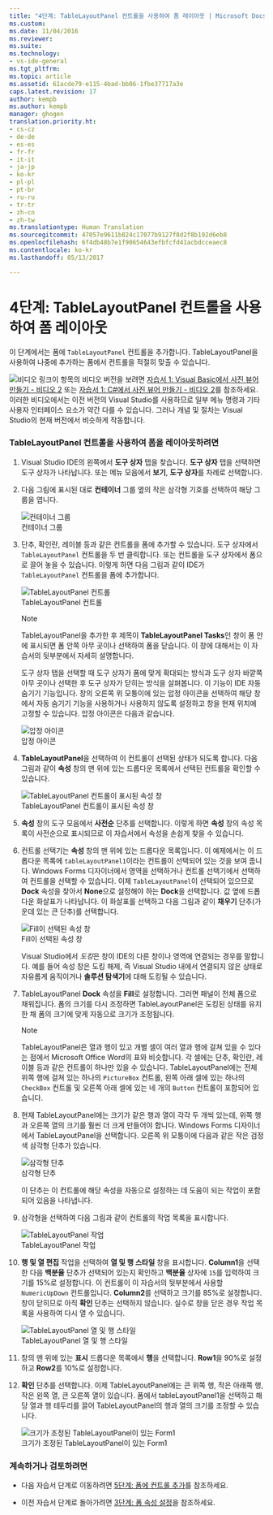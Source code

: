 ```yaml
---
title: "4단계: TableLayoutPanel 컨트롤을 사용하여 폼 레이아웃 | Microsoft Docs"
ms.custom: 
ms.date: 11/04/2016
ms.reviewer: 
ms.suite: 
ms.technology:
- vs-ide-general
ms.tgt_pltfrm: 
ms.topic: article
ms.assetid: 61acde79-e115-4bad-bb06-1fbe37717a3e
caps.latest.revision: 17
author: kempb
ms.author: kempb
manager: ghogen
translation.priority.ht:
- cs-cz
- de-de
- es-es
- fr-fr
- it-it
- ja-jp
- ko-kr
- pl-pl
- pt-br
- ru-ru
- tr-tr
- zh-cn
- zh-tw
ms.translationtype: Human Translation
ms.sourcegitcommit: 47057e9611b824c17077b9127f8d2f8b192d6eb8
ms.openlocfilehash: 6f4db48b7e1f90654643efbfcfd41acbdcceaec8
ms.contentlocale: ko-kr
ms.lasthandoff: 05/13/2017

---
```

# <a name="step-4-lay-out-your-form-with-a-tablelayoutpanel-control"></a>4단계: TableLayoutPanel 컨트롤을 사용하여 폼 레이아웃
이 단계에서는 폼에 `TableLayoutPanel` 컨트롤을 추가합니다. TableLayoutPanel을 사용하여 나중에 추가하는 폼에서 컨트롤을 적절히 맞출 수 있습니다.  
  
 ![비디오 링크](~/docs/data-tools/media/playvideo.gif "PlayVideo")이 항목의 비디오 버전을 보려면 [자습서 1: Visual Basic에서 사진 뷰어 만들기 - 비디오 2](http://go.microsoft.com/fwlink/?LinkId=205211) 또는 [자습서 1: C#에서 사진 뷰어 만들기 - 비디오 2](http://go.microsoft.com/fwlink/?LinkId=205200)를 참조하세요. 이러한 비디오에서는 이전 버전의 Visual Studio를 사용하므로 일부 메뉴 명령과 기타 사용자 인터페이스 요소가 약간 다를 수 있습니다. 그러나 개념 및 절차는 Visual Studio의 현재 버전에서 비슷하게 작동합니다.  
  
### <a name="to-lay-out-your-form-with-a-tablelayoutpanel-control"></a>TableLayoutPanel 컨트롤을 사용하여 폼을 레이아웃하려면  
  
1.  Visual Studio IDE의 왼쪽에서 **도구 상자** 탭을 찾습니다. **도구 상자** 탭을 선택하면 도구 상자가 나타납니다. 또는 메뉴 모음에서 **보기**, **도구 상자**를 차례로 선택합니다.  
  
2.  다음 그림에 표시된 대로 **컨테이너** 그룹 옆의 작은 삼각형 기호를 선택하여 해당 그룹을 엽니다.  
  
     ![컨테이너 그룹](../ide/media/express_toolbox.png "Express_Toolbox")  
컨테이너 그룹  
  
3.  단추, 확인란, 레이블 등과 같은 컨트롤을 폼에 추가할 수 있습니다. 도구 상자에서 `TableLayoutPanel` 컨트롤을 두 번 클릭합니다. 또는 컨트롤을 도구 상자에서 폼으로 끌어 놓을 수 있습니다. 이렇게 하면 다음 그림과 같이 IDE가 `TableLayoutPanel` 컨트롤을 폼에 추가합니다.  
  
     ![TableLayoutPanel 컨트롤](../ide/media/express_formtablelayout.png "Express_FormTableLayout")  
TableLayoutPanel 컨트롤  
  
    > [!NOTE]
    >  TableLayoutPanel을 추가한 후 제목이 **TableLayoutPanel Tasks**인 창이 폼 안에 표시되면 폼 안쪽 아무 곳이나 선택하여 폼을 닫습니다. 이 창에 대해서는 이 자습서의 뒷부분에서 자세히 설명합니다.  
  
     도구 상자 탭을 선택할 때 도구 상자가 폼에 맞게 확대되는 방식과 도구 상자 바깥쪽 아무 곳이나 선택한 후 도구 상자가 닫히는 방식을 살펴봅니다. 이 기능이 IDE 자동 숨기기 기능입니다. 창의 오른쪽 위 모퉁이에 있는 압정 아이콘을 선택하여 해당 창에서 자동 숨기기 기능을 사용하거나 사용하지 않도록 설정하고 창을 현재 위치에 고정할 수 있습니다. 압정 아이콘은 다음과 같습니다.  
  
     ![압정 아이콘](~/docs/ide/media/express_pushpintoolbox.png "Express_PushpinToolbox")  
압정 아이콘  
  
4.  **TableLayoutPanel**을 선택하여 이 컨트롤이 선택된 상태가 되도록 합니다. 다음 그림과 같이 **속성** 창의 맨 위에 있는 드롭다운 목록에서 선택된 컨트롤을 확인할 수 있습니다.  
  
     ![TableLayoutPanel 컨트롤이 표시된 속성 창](../ide/media/express_controlspropwin.png "Express_ControlsPropWin")  
TableLayoutPanel 컨트롤이 표시된 속성 창  
  
5.  **속성** 창의 도구 모음에서 **사전순** 단추를 선택합니다. 이렇게 하면 **속성** 창의 속성 목록이 사전순으로 표시되므로 이 자습서에서 속성을 손쉽게 찾을 수 있습니다.  
  
6.  컨트롤 선택기는 **속성** 창의 맨 위에 있는 드롭다운 목록입니다. 이 예제에서는 이 드롭다운 목록에 `tableLayoutPanel1`이라는 컨트롤이 선택되어 있는 것을 보여 줍니다. Windows Forms 디자이너에서 영역을 선택하거나 컨트롤 선택기에서 선택하여 컨트롤을 선택할 수 있습니다. 이제 `TableLayoutPanel`이 선택되어 있으므로 **Dock** 속성을 찾아서 **None**으로 설정해야 하는 **Dock**을 선택합니다. 값 옆에 드롭다운 화살표가 나타납니다. 이 화살표를 선택하고 다음 그림과 같이 **채우기** 단추(가운데 있는 큰 단추)를 선택합니다.  
  
     ![Fill이 선택된 속성 창](../ide/media/express_docktable.png "Express_DockTable")  
Fill이 선택된 속성 창  
  
     Visual Studio에서 *도킹*은 창이 IDE의 다른 창이나 영역에 연결되는 경우를 말합니다. 예를 들어 속성 창은 도킹 해제, 즉 Visual Studio 내에서 연결되지 않은 상태로 자유롭게 움직이거나 **솔루션 탐색기**에 대해 도킹될 수 있습니다.  
  
7.  TableLayoutPanel **Dock** 속성을 **Fill**로 설정합니다. 그러면 패널이 전체 폼으로 채워집니다. 폼의 크기를 다시 조정하면 TableLayoutPanel은 도킹된 상태를 유지한 채 폼의 크기에 맞게 자동으로 크기가 조정됩니다.  
  
    > [!NOTE]
    >  TableLayoutPanel은 열과 행이 있고 개별 셀이 여러 열과 행에 걸쳐 있을 수 있다는 점에서 Microsoft Office Word의 표와 비슷합니다. 각 셀에는 단추, 확인란, 레이블 등과 같은 컨트롤이 하나만 있을 수 있습니다. TableLayoutPanel에는 전체 위쪽 행에 걸쳐 있는 하나의 `PictureBox` 컨트롤, 왼쪽 아래 셀에 있는 하나의 `CheckBox` 컨트롤 및 오른쪽 아래 셀에 있는 네 개의 `Button` 컨트롤이 포함되어 있습니다.  
  
8.  현재 TableLayoutPanel에는 크기가 같은 행과 열이 각각 두 개씩 있는데, 위쪽 행과 오른쪽 열의 크기를 훨씬 더 크게 만들어야 합니다. Windows Forms 디자이너에서 TableLayoutPanel을 선택합니다. 오른쪽 위 모퉁이에 다음과 같은 작은 검정색 삼각형 단추가 있습니다.  
  
     ![삼각형 단추](~/docs/ide/media/express_iconblacktriangle.gif "Express_IconBlackTriangle")  
삼각형 단추  
  
     이 단추는 이 컨트롤에 해당 속성을 자동으로 설정하는 데 도움이 되는 작업이 포함되어 있음을 나타냅니다.  
  
9. 삼각형을 선택하여 다음 그림과 같이 컨트롤의 작업 목록을 표시합니다.  
  
     ![TableLayoutPanel 작업](~/docs/ide/media/express_tablepanel.png "Express_TablePanel")  
TableLayoutPanel 작업  
  
10. **행 및 열 편집** 작업을 선택하여 **열 및 행 스타일** 창을 표시합니다. **Column1**을 선택한 다음 **백분율** 단추가 선택되어 있는지 확인하고 **백분율** 상자에 `15`를 입력하여 크기를 15%로 설정합니다. 이 컨트롤이 이 자습서의 뒷부분에서 사용할 `NumericUpDown` 컨트롤입니다. **Column2**를 선택하고 크기를 85%로 설정합니다. 창이 닫히므로 아직 **확인** 단추는 선택하지 않습니다. 실수로 창을 닫은 경우 작업 목록을 사용하여 다시 열 수 있습니다.  
  
     ![TableLayoutPanel 열 및 행 스타일](../ide/media/vs_tablelayoutpanel_setup.png "VS_TableLayoutPanel_Setup")  
TableLayoutPanel 열 및 행 스타일  
  
11. 창의 맨 위에 있는 **표시** 드롭다운 목록에서 **행**을 선택합니다. **Row1**을 90%로 설정하고 **Row2**를 10%로 설정합니다.  
  
12. **확인** 단추를 선택합니다. 이제 TableLayoutPanel에는 큰 위쪽 행, 작은 아래쪽 행, 작은 왼쪽 열, 큰 오른쪽 열이 있습니다. 폼에서 tableLayoutPanel1을 선택하고 해당 열과 행 테두리를 끌어 TableLayoutPanel의 행과 열의 크기를 조정할 수 있습니다.  
  
     ![크기가 조정된 TableLayoutPanel이 있는 Form1](../ide/media/vs_formafterlayoutpanel.png "VS_FormAfterLayoutPanel")  
크기가 조정된 TableLayoutPanel이 있는 Form1  
  
### <a name="to-continue-or-review"></a>계속하거나 검토하려면  
  
-   다음 자습서 단계로 이동하려면 [5단계: 폼에 컨트롤 추가](../ide/step-5-add-controls-to-your-form.md)를 참조하세요.  
  
-   이전 자습서 단계로 돌아가려면 [3단계: 폼 속성 설정](../ide/step-3-set-your-form-properties.md)을 참조하세요.
